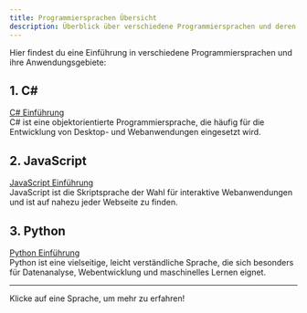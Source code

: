 ```yaml
---
title: Programmiersprachen Übersicht
description: Überblick über verschiedene Programmiersprachen und deren Einführung.
---
```


Hier findest du eine Einführung in verschiedene Programmiersprachen und ihre Anwendungsgebiete:

## 1. C# 
[C# Einführung](csharp/index)  
C# ist eine objektorientierte Programmiersprache, die häufig für die Entwicklung von Desktop- und Webanwendungen eingesetzt wird.

## 2. JavaScript  
[JavaScript Einführung](javascript/index)  
JavaScript ist die Skriptsprache der Wahl für interaktive Webanwendungen und ist auf nahezu jeder Webseite zu finden.

## 3. Python  
[Python Einführung](python/index)  
Python ist eine vielseitige, leicht verständliche Sprache, die sich besonders für Datenanalyse, Webentwicklung und maschinelles Lernen eignet.

---

Klicke auf eine Sprache, um mehr zu erfahren!
